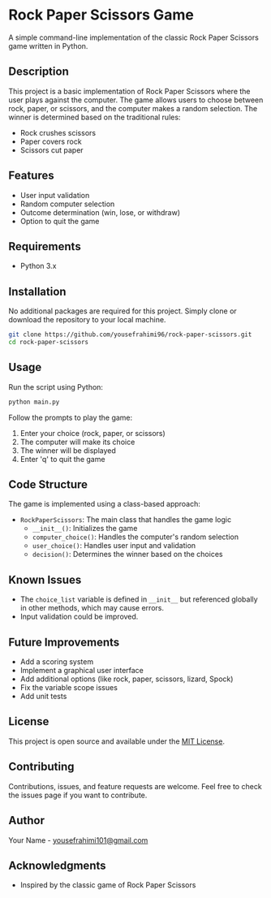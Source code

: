 # Rock Paper Scissors Game

A simple command-line implementation of the classic Rock Paper Scissors game written in Python.

## Description

This project is a basic implementation of Rock Paper Scissors where the user plays against the computer. The game allows users to choose between rock, paper, or scissors, and the computer makes a random selection. The winner is determined based on the traditional rules:
- Rock crushes scissors
- Paper covers rock
- Scissors cut paper

## Features

- User input validation
- Random computer selection
- Outcome determination (win, lose, or withdraw)
- Option to quit the game

## Requirements

- Python 3.x

## Installation

No additional packages are required for this project. Simply clone or download the repository to your local machine.

```bash
git clone https://github.com/yousefrahimi96/rock-paper-scissors.git
cd rock-paper-scissors
```

## Usage

Run the script using Python:

```bash
python main.py
```

Follow the prompts to play the game:
1. Enter your choice (rock, paper, or scissors)
2. The computer will make its choice
3. The winner will be displayed
4. Enter 'q' to quit the game

## Code Structure

The game is implemented using a class-based approach:

- `RockPaperScissors`: The main class that handles the game logic
  - `__init__()`: Initializes the game
  - `computer_choice()`: Handles the computer's random selection
  - `user_choice()`: Handles user input and validation
  - `decision()`: Determines the winner based on the choices

## Known Issues

- The `choice_list` variable is defined in `__init__` but referenced globally in other methods, which may cause errors.
- Input validation could be improved.

## Future Improvements

- Add a scoring system
- Implement a graphical user interface
- Add additional options (like rock, paper, scissors, lizard, Spock)
- Fix the variable scope issues
- Add unit tests

## License

This project is open source and available under the [MIT License](LICENSE).

## Contributing

Contributions, issues, and feature requests are welcome. Feel free to check the issues page if you want to contribute.

## Author

Your Name - [yousefrahimi101@gmail.com](mailto:yousefrahimi101@gmail.com)

## Acknowledgments

- Inspired by the classic game of Rock Paper Scissors